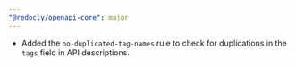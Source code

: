 ```yaml
---
"@redocly/openapi-core": major
---
```


- Added the `no-duplicated-tag-names` rule to check for duplications in the `tags` field in API descriptions.

